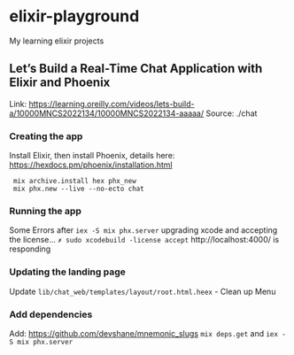# elixir-playground
My learning elixir projects

## Let’s Build a Real-Time Chat Application with Elixir and Phoenix
Link: https://learning.oreilly.com/videos/lets-build-a/10000MNCS2022134/10000MNCS2022134-aaaaa/
Source: ./chat

### Creating the app
Install Elixir, then install Phoenix, details here: https://hexdocs.pm/phoenix/installation.html
```
 mix archive.install hex phx_new
 mix phx.new --live --no-ecto chat
```
### Running the app
Some Errors after ` iex -S mix phx.server ` upgrading xcode and accepting the license... `✗ sudo xcodebuild -license accept`  http://localhost:4000/ is responding

### Updating the landing page

Update `lib/chat_web/templates/layout/root.html.heex` - Clean up Menu

### Add dependencies 
Add: https://github.com/devshane/mnemonic_slugs
`mix deps.get` and `iex -S mix phx.server`

### 